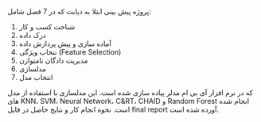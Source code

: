 پروژه پیش بینی ابتلا به دیابت که در 7 فصل شامل:
1. شناخت کسب و کار
2. درک داده
3. آماده سازی و پیش پردازش داده
4. نتخاب ویژگی (Feature Selection)
5. مدیریت دادگان نامتوازن
6. مدلسازی
7. انتخاب مدل

که در نرم افزار آی بی ام مدلر پیاده سازی شده است. این مدلسازی با استفاده از مدل های KNN، SVM، Neural Network، C&RT، CHAID و Random Forest انجام شده است. نحوه انجام کار و نتایج حاصل در فایل final report آورده شده است.
